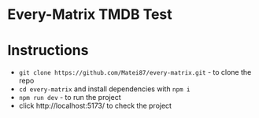 # Every-Matrix TMDB Test

# Instructions

- `git clone https://github.com/Matei87/every-matrix.git` - to clone the repo
- `cd every-matrix` and install dependencies with `npm i`
- `npm run dev` - to run the project
- click http://localhost:5173/ to check the project
